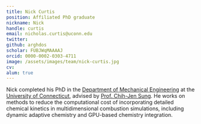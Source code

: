 ```yaml
---
title: Nick Curtis
position: Affiliated PhD graduate
nickname: Nick
handle: curtis
email: nicholas.curtis@uconn.edu
twitter:
github: arghdos
scholar: FUBJWqMAAAAJ
orcid: 0000-0002-0303-4711
image: /assets/images/team/nick-curtis.jpg
cv:
alum: true
---
```

Nick completed his PhD in the [Department of Mechanical Engineering] at the [University of Connecticut], advised by [Prof. Chih-Jen Sung](http://combdiaglab.engr.uconn.edu). He works on methods to reduce the computational cost of incorporating detailed chemical kinetics in multidimensional combustion simulations, including dynamic adaptive chemistry and GPU-based chemistry integration.


[University of Connecticut]: https://uconn.edu
[Department of Mechanical Engineering]: https://www.engr.uconn.edu/me/cms/
